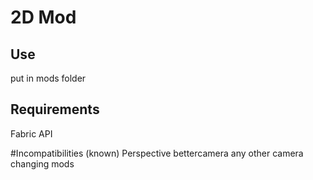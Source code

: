 # 2D Mod

## Use
put in mods folder

## Requirements
Fabric API

#Incompatibilities (known)
Perspective
bettercamera
any other camera changing mods
